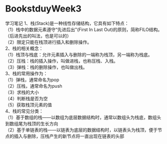 # BookstduyWeek3
学习笔记
1、栈(Stack)是一种线性存储结构，它具有如下特点：  
（1）栈中的数据元素遵守“先进后出"(First In Last Out)的原则，简称FILO结构。（后进先出的叫法，也是可以的）  
（2）限定只能在栈顶进行插入和删除操作。  
2、栈的相关概念：  
（1）栈顶与栈底：允许元素插入与删除的一端称为栈顶，另一端称为栈底。  
（2）压栈：栈的插入操作，叫做进栈，也称压栈、入栈。  
（3）弹栈：栈的删除操作，也叫做出栈。  
3、栈的常用操作为：  
（1）弹栈，通常命名为pop  
（2）压栈，通常命名为push  
（3）求栈的大小  
（4）判断栈是否为空  
（5）获取栈顶元素的值  
4、栈的常见分类：  
（1）基于数组的栈——以数组为底层数据结构时，通常以数组头为栈底，数组头到数组尾为栈顶的生长方向  
（2）基于单链表的栈——以链表为底层的数据结构时，以链表头为栈顶，便于节点的插入与删除，压栈产生的新节点将一直出现在链表的头部  
